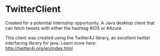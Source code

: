 # TwitterClient
Created for a potential internship opportunity. A Java desktop client that can fetch tweets with either the hashtag #iOS or #Azure. 

This client was created using the Twitter4J library, an excellent twitter interfacing library for java. Learn more here: http://twitter4j.org/en/index.html
